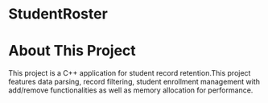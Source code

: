 # StudentRoster

# About This Project
This project is a C++ application for student record 
retention.This project features data parsing, record 
filtering, student enrollment management with 
add/remove functionalities as well as memory 
allocation for performance.
